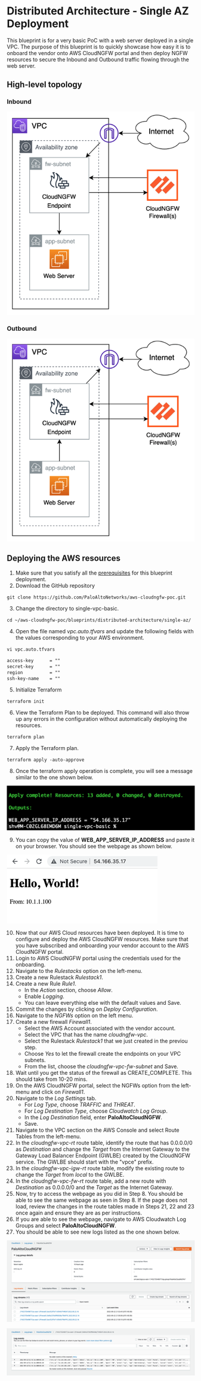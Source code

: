 # Distributed Architecture - Single AZ Deployment
This blueprint is for a very basic PoC with a web server deployed in a single VPC. The purpose of this blueprint is to quickly showcase how easy it is to onboard the vendor onto AWS CloudNGFW portal and then deploy NGFW resources to secure the Inbound and Outbound traffic flowing through the web server.

## High-level topology

### Inbound

![high-level topo](/assets/distributed-1az-inb.png)

### Outbound

![high-level topo](/assets/distributed-1az-outb.png)

## Deploying the AWS resources
1. Make sure that you satisfy all the [prerequisites](https://github.com/PaloAltoNetworks/aws-cloudngfw-poc#prerequisites) for this blueprint deployment.
2. Download the GitHub repository
```
git clone https://github.com/PaloAltoNetworks/aws-cloudngfw-poc.git
```
3. Change the directory to single-vpc-basic.
```
cd ~/aws-cloudngfw-poc/blueprints/distributed-architecture/single-az/
```
4. Open the file named _vpc.auto.tfvars_ and update the following fields with the values corresponding to your AWS environment.
```
vi vpc.auto.tfvars
```

```
access-key      = ""
secret-key      = ""
region          = ""
ssh-key-name    = ""
```
5. Initialize Terraform
```
terraform init
```
6. View the Terraform Plan to be deployed. This command will also throw up any errors in the configuration without automatically deploying the resources.
```
terraform plan
```
7. Apply the Terraform plan.
```
terraform apply -auto-approve
```
8. Once the terraform apply operation is complete, you will see a message similar to the one shown below.

![terraform apply output](/assets/distributed-1az-hcl-out.png)

9. You can copy the value of __WEB_APP_SERVER_IP_ADDRESS__ and paste it on your browser. You should see the webpage as shown below.

![webpage screenshot](/assets/webpage-screenshot.png)

10. Now that our AWS Cloud resources have been deployed. It is time to configure and deploy the AWS CloudNGFW resources. Make sure that you have subscribed and onboarding your vendor account to the AWS CloudNGFW portal.
11. Login to AWS CloudNGFW portal using the credentials used for the onboarding.
12. Navigate to the _Rulestacks_ option on the left-menu.
13. Create a new Rulestack _Rulestack1_.
14. Create a new Rule _Rule1_.
    - In the _Action_ section, choose _Allow_.
    - Enable _Logging_.
    - You can leave everything else with the default values and Save.
15. Commit the changes by clicking on _Deploy Configuration_.
16. Navigate to the _NGFWs_ option on the left menu.
17. Create a new firewall _Firewall1_.
    - Select the AWS Account associated with the vendor account.
    - Select the VPC that has the name _cloudngfw-vpc_.
    - Select the Rulestack _Rulestack1_ that we just created in the previou step.
    - Choose _Yes_ to let the firewall create the endpoints on your VPC subnets.
    - From the list, choose the _cloudngfw-vpc-fw-subnet_ and Save.
18. Wait until you get the status of the firewall as CREATE_COMPLETE. This should take from 10-20 mins.
19. On the AWS CloudNGFW portal, select the NGFWs option from the left-menu and click on _Firewall1_.
20. Navigate to the _Log Settings_ tab.
    - For _Log Type_, choose _TRAFFIC_ and _THREAT_.
    - For _Log Destination Type_, choose _Cloudwatch Log Group_.
    - In the _Log Destination_ field, enter __PaloAltoCloudNGFW__.
    - Save.
21. Navigate to the VPC section on the AWS Console and select Route Tables from the left-menu.
22. In the _cloudngfw-vpc-rt_ route table, identify the route that has 0.0.0.0/0 as _Destination_ and change the _Target_ from the Internet Gateway to the Gateway Load Balancer Endpoint (GWLBE) created by the CloudNGFW service. The GWLBE should start with the "vpce" prefix.
23. In the _cloudngfw-vpc-igw-rt_ route table, modify the existing route to change the _Target_ from _local_ to the GWLBE.
24. In the _cloudngfw-vpc-fw-rt_ route table, add a new route with _Destination_ as 0.0.0.0/0 and the _Target_ as the Internet Gateway.
25. Now, try to access the webpage as you did in Step 8. You should be able to see the same webpage as seen in Step 8. If the page does not load, review the changes in the route tables made in Steps 21, 22 and 23 once again and ensure they are as per instructions.
26. If you are able to see the webpage, navigate to AWS Cloudwatch Log Groups and select __PaloAltoCloudNGFW__.
27. You should be able to see new logs listed as the one shown below.

![webpage screenshot](/assets/log-groups.png)

![webpage screenshot](/assets/logs.png)
